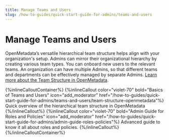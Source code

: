 ```yaml
---
title: Manage Teams and Users
slug: /how-to-guides/quick-start-guide-for-admins/teams-and-users
---
```


# Manage Teams and Users

OpenMetadata’s versatile hierarchical team structure helps align with your organization's setup. Admins can mirror their organizational hierarchy by creating various team types. You can onboard new users to the relevant teams. An organization can have multiple Admins, so that different teams and departments can be effectively managed by separate Admins. [Learn more about the Team Structure in OpenMetadata](/how-to-guides/quick-start-guide-for-admins/teams-and-users/team-structure-openmetadata).

{%inlineCalloutContainer%}
 {%inlineCallout
  color="violet-70"
  bold="Basics of Teams and Users"
  icon="add_moderator"
  href="/how-to-guides/quick-start-guide-for-admins/teams-and-users/team-structure-openmetadata"%}
  Quick overview of the hierarchical team structure in OpenMetadata
 {%/inlineCallout%}
 {%inlineCallout
  color="violet-70"
  bold="Admin Guide for Roles and Policies"
  icon="add_moderator"
  href="/how-to-guides/quick-start-guide-for-admins/admin-guide-roles-policies"%}
  Advanced guide to know it all about roles and policies.
 {%/inlineCallout%}
{%/inlineCalloutContainer%}